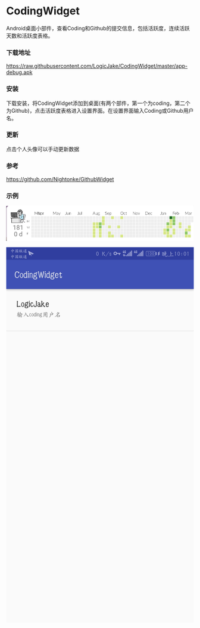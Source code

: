 # CodingWidget
Android桌面小部件，查看Coding和Github的提交信息，包括活跃度，连续活跃天数和活跃度表格。
### 下载地址
https://raw.githubusercontent.com/LogicJake/CodingWidget/master/app-debug.apk
### 安装
下载安装，将CodingWidget添加到桌面(有两个部件，第一个为coding，第二个为Github)，点击活跃度表格进入设置界面。在设置界面输入Coding或Github用户名。
### 更新
点击个人头像可以手动更新数据  
### 参考
https://github.com/Nightonke/GithubWidget
### 示例
![展示](https://github.com/LogicJake/CodingWidget/raw/master/PIC/example.png)  

![设置](https://github.com/LogicJake/CodingWidget/raw/master/PIC/setting.jpg)
